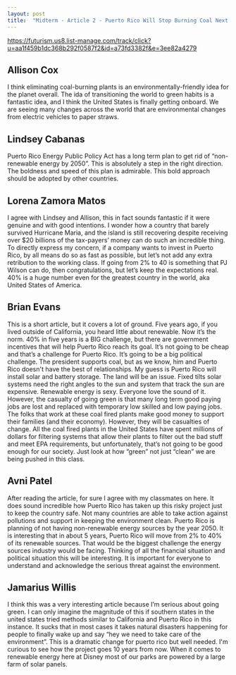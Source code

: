 ```yaml
---
layout: post
title:  "Midterm - Article 2 - Puerto Rico Will Stop Burning Coal Next Year"
---
```


<https://futurism.us8.list-manage.com/track/click?u=aa1f459b1dc368b292f0587f2&id=a73fd3382f&e=3ee82a4279>

## Allison Cox

I think eliminating coal-burning plants is an environmentally-friendly idea for the planet overall. The ida of transitioning the world to green habits is a fantastic idea, and I think the United States is finally getting onboard. We are seeing many changes across the world that are environmental changes from electric vehicles to paper straws. 

## Lindsey Cabanas

Puerto Rico Energy Public Policy Act has a long term plan to get rid of “non-renewable energy by 2050”. This is absolutely a step in the right direction. The boldness and speed of this plan is admirable. This bold approach should be adopted by other countries. 

## Lorena Zamora Matos

I agree with Lindsey and Allison, this in fact sounds fantastic if it were genuine and with good intentions. I wonder how a country that barely survived Hurricane Maria, and the island is still recovering despite receiving over $20 billions of the tax-payers’ money can do such an incredible thing. To directly express my concern, if a company wants to invest in Puerto Rico, by all means do so as fast as possible, but let’s not add any extra retribution to the working class. If going from 2% to 40 is something that PJ Wilson can do, then congratulations, but let’s keep the expectations real. 40% is a huge number even for the greatest country in the world, aka United States of America.

## Brian Evans

This is a short article, but it covers a lot of ground.  Five years ago, if you lived outside of California, you heard little about renewable.  Now it’s the norm.  40% in five years is a BIG challenge, but there are government incentives that will help Puerto Rico reach its goal.  It’s not going to be cheap and that’s a challenge for Puerto Rico.  It’s going to be a big political challenge.  The president supports coal, but as we know, him and Puerto Rico doesn't have the best of relationships.  My guess is Puerto Rico will install solar and battery storage.  The land will be an issue.  Fixed tilts solar systems need the right angles to the sun and system that track the sun are expensive.  Renewable energy is sexy.  Everyone love the sound of it.  However, the casualty of going green is that many long term good paying jobs are lost and replaced with temporary low skilled and low paying jobs.  The folks that work at these coal fired plants make good money to support their families (and their economy).  However, they will be casualties of change.  All the coal fired plants in the United States have spent millions of dollars for filtering systems that allow their plants to filter out the bad stuff and meet EPA requirements, but unfortunately, that’s not going to be good enough for our society.  Just look at how “green” not just “clean” we are being pushed in this class.       

## Avni Patel

After reading the article, for sure I agree with my classmates on here. It does sound incredible how Puerto Rico has taken up this risky project just to keep the country safe. Not many countries are able to take action against pollutions and support in keeping the environment clean. Puerto Rico is planning of not having non-renewable energy sources by the year 2050. It is interesting that in about 5 years, Puerto Rico will move from 2% to 40% of its renewable sources. That would be the biggest challenge the energy sources industry would be facing. Thinking of all the financial situation and political situation this will be interesting. It is important for everyone to understand and acknowledge the serious threat against the environment.

## Jamarius Willis

I think this was a very interesting article because I’m serious about going green. I can only imagine the magnitude of this if southern states in the united states tried methods similar to California and Puerto Rico in this instance. It sucks that in most cases it takes natural disasters happening for people to finally wake up and say “hey we need to take care of the environment”. This is a dramatic change for puerto rico but well needed. I'm curious to see how the project goes 10 years from now.  When it comes to renewable energy here at Disney most of our parks are powered by a large farm of solar panels. 
